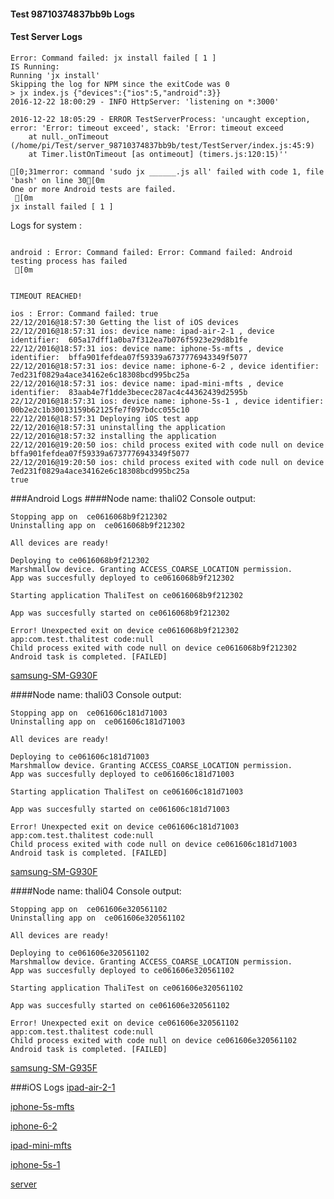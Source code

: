 #### Test 98710374837bb9b Logs

#### Test Server Logs
```
Error: Command failed: jx install failed [ 1 ]
IS Running:
Running 'jx install'
Skipping the log for NPM since the exitCode was 0
> jx index.js {"devices":{"ios":5,"android":3}}
2016-12-22 18:00:29 - INFO HttpServer: 'listening on *:3000'

2016-12-22 18:05:29 - ERROR TestServerProcess: 'uncaught exception, error: 'Error: timeout exceed', stack: 'Error: timeout exceed
    at null._onTimeout (/home/pi/Test/server_98710374837bb9b/test/TestServer/index.js:45:9)
    at Timer.listOnTimeout [as ontimeout] (timers.js:120:15)''

[0;31merror: command 'sudo jx ______.js all' failed with code 1, file 'bash' on line 30[0m
One or more Android tests are failed.
 [0m
jx install failed [ 1 ]

```


Logs for system : 
```

android : Error: Command failed: Error: Command failed: Android testing process has failed
 [0m


TIMEOUT REACHED!

ios : Error: Command failed: true
22/12/2016@18:57:30 Getting the list of iOS devices 
22/12/2016@18:57:31 ios: device name: ipad-air-2-1 , device identifier:  605a17dff1a0ba7f312ea7b076f5923e29d8b1fe
22/12/2016@18:57:31 ios: device name: iphone-5s-mfts , device identifier:  bffa901fefdea07f59339a6737776943349f5077
22/12/2016@18:57:31 ios: device name: iphone-6-2 , device identifier:  7ed231f0829a4ace34162e6c18308bcd995bc25a
22/12/2016@18:57:31 ios: device name: ipad-mini-mfts , device identifier:  83aab4e7f1dde3becec287ac4c44362439d2595b
22/12/2016@18:57:31 ios: device name: iphone-5s-1 , device identifier:  00b2e2c1b30013159b62125fe7f097bdcc055c10
22/12/2016@18:57:31 Deploying iOS test app 
22/12/2016@18:57:31 uninstalling the application 
22/12/2016@18:57:32 installing the application 
22/12/2016@19:20:50 ios: child process exited with code null on device bffa901fefdea07f59339a6737776943349f5077 
22/12/2016@19:20:50 ios: child process exited with code null on device 7ed231f0829a4ace34162e6c18308bcd995bc25a 
true

```
###Android Logs
####Node name: thali02
Console output:
```
Stopping app on  ce0616068b9f212302
Uninstalling app on  ce0616068b9f212302

All devices are ready!

Deploying to ce0616068b9f212302
Marshmallow device. Granting ACCESS_COARSE_LOCATION permission.
App was succesfully deployed to ce0616068b9f212302

Starting application ThaliTest on ce0616068b9f212302

App was succesfully started on ce0616068b9f212302

Error! Unexpected exit on device ce0616068b9f212302 app:com.test.thalitest code:null 
Child process exited with code null on device ce0616068b9f212302
Android task is completed. [FAILED]
```
[samsung-SM-G930F](https://github.com/ThaliTester/TestResults/blob/98710374837bb9b_Wifi_multicast_lock_evabishchevich/thali02_samsung-SM-G930F.md)

####Node name: thali03
Console output:
```
Stopping app on  ce061606c181d71003
Uninstalling app on  ce061606c181d71003

All devices are ready!

Deploying to ce061606c181d71003
Marshmallow device. Granting ACCESS_COARSE_LOCATION permission.
App was succesfully deployed to ce061606c181d71003

Starting application ThaliTest on ce061606c181d71003

App was succesfully started on ce061606c181d71003

Error! Unexpected exit on device ce061606c181d71003 app:com.test.thalitest code:null 
Child process exited with code null on device ce061606c181d71003
Android task is completed. [FAILED]
```
[samsung-SM-G930F](https://github.com/ThaliTester/TestResults/blob/98710374837bb9b_Wifi_multicast_lock_evabishchevich/thali03_samsung-SM-G930F.md)

####Node name: thali04
Console output:
```
Stopping app on  ce061606e320561102
Uninstalling app on  ce061606e320561102

All devices are ready!

Deploying to ce061606e320561102
Marshmallow device. Granting ACCESS_COARSE_LOCATION permission.
App was succesfully deployed to ce061606e320561102

Starting application ThaliTest on ce061606e320561102

App was succesfully started on ce061606e320561102

Error! Unexpected exit on device ce061606e320561102 app:com.test.thalitest code:null 
Child process exited with code null on device ce061606e320561102
Android task is completed. [FAILED]
```
[samsung-SM-G935F](https://github.com/ThaliTester/TestResults/blob/98710374837bb9b_Wifi_multicast_lock_evabishchevich/thali04_samsung-SM-G935F.md)


###iOS Logs
[ipad-air-2-1](https://github.com/ThaliTester/TestResults/blob/98710374837bb9b_Wifi_multicast_lock_evabishchevich/iOS_ipad-air-2-1.md)

[iphone-5s-mfts](https://github.com/ThaliTester/TestResults/blob/98710374837bb9b_Wifi_multicast_lock_evabishchevich/iOS_iphone-5s-mfts.md)

[iphone-6-2](https://github.com/ThaliTester/TestResults/blob/98710374837bb9b_Wifi_multicast_lock_evabishchevich/iOS_iphone-6-2.md)

[ipad-mini-mfts](https://github.com/ThaliTester/TestResults/blob/98710374837bb9b_Wifi_multicast_lock_evabishchevich/iOS_ipad-mini-mfts.md)

[iphone-5s-1](https://github.com/ThaliTester/TestResults/blob/98710374837bb9b_Wifi_multicast_lock_evabishchevich/iOS_iphone-5s-1.md)

[server](https://github.com/ThaliTester/TestResults/blob/98710374837bb9b_Wifi_multicast_lock_evabishchevich/iOS_server.md)




